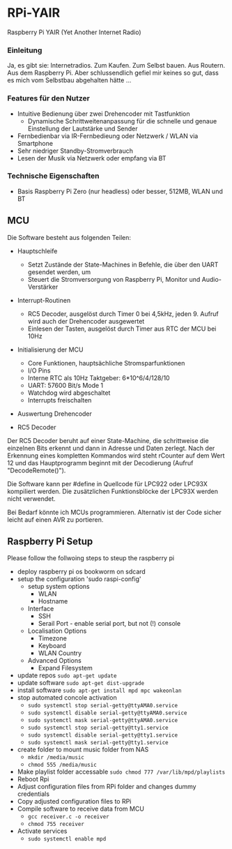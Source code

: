# RPi-YAIR
Raspberry Pi YAIR (Yet Another Internet Radio)

### Einleitung

Ja, es gibt sie: Internetradios. Zum Kaufen. Zum Selbst bauen. Aus Routern. Aus dem Raspberry Pi. Aber schlussendlich gefiel mir keines so gut, dass es mich vom Selbstbau abgehalten hätte ...
### Features für den Nutzer

* Intuitive Bedienung über zwei Drehencoder mit Tastfunktion
  * Dynamische Schrittweitenanpassung für die schnelle und genaue Einstellung der Lautstärke und Sender
* Fernbedienbar via IR-Fernbedieung oder Netzwerk / WLAN via Smartphone
* Sehr niedriger Standby-Stromverbrauch
* Lesen der Musik via Netzwerk oder empfang via BT

### Technische Eigenschaften

* Basis Raspberry Pi Zero (nur headless) oder besser, 512MB, WLAN und BT

## MCU

Die Software besteht aus folgenden Teilen:

* Hauptschleife
  * Setzt Zustände der State-Machines in Befehle, die über den UART gesendet werden, um
  * Steuert die Stromversorgung von Raspberry Pi, Monitor und Audio-Verstärker

* Interrupt-Routinen
  * RC5 Decoder, ausgelöst durch Timer 0 bei 4,5kHz, jeden 9. Aufruf wird auch der Drehencoder ausgewertet
  * Einlesen der Tasten, ausgelöst durch Timer aus RTC der MCU bei 10Hz

* Initialisierung der MCU
  * Core Funktionen, hauptsächliche Stromsparfunktionen
  * I/O Pins
  * Interne RTC als 10Hz Taktgeber: 6*10^6/4/128/10
  * UART: 57600 Bit/s Mode 1
  * Watchdog wird abgeschaltet
  * Interrupts freischalten

* Auswertung Drehencoder

* RC5 Decoder

Der RC5 Decoder beruht auf einer State-Machine, die schrittweise die einzelnen Bits erkennt und dann in Adresse und Daten zerlegt. Nach der Erkennung eines kompletten Kommandos wird steht rCounter auf dem Wert 12 und das Hauptprogramm beginnt mit der Decodierung (Aufruf "DecodeRemote()").

Die Software kann per #define in Quellcode für LPC922 oder LPC93X kompiliert werden. Die zusätzlichen Funktionsblöcke der LPC93X werden nicht verwendet.

Bei Bedarf könnte ich MCUs programmieren. Alternativ ist der Code sicher leicht auf einen AVR zu portieren. 

## Raspberry Pi Setup

Please follow the follwoing steps to steup the raspberry pi

* deploy raspberry pi os bookworm on sdcard
* setup the configuration 'sudo raspi-config'
  * setup system options
    * WLAN
    * Hostname
  * Interface
    * SSH
    * Serail Port - enable serial port, but not (!) console
  * Localisation Options
    * Timezone
    * Keyboard
    * WLAN Country
  * Advanced Options
    * Expand Filesystem
* update repos `sudo apt-get update`
* update software `sudo apt-get dist-upgrade`
* install software `sudo apt-get install mpd mpc wakeonlan`
* stop automated concole activation
  * `sudo systemctl stop serial-getty@ttyAMA0.service`
  * `sudo systemctl disable serial-getty@ttyAMA0.service`
  * `sudo systemctl mask serial-getty@ttyAMA0.service`
  * `sudo systemctl stop serial-getty@tty1.service`
  * `sudo systemctl disable serial-getty@tty1.service`
  * `sudo systemctl mask serial-getty@tty1.service`
* create folder to mount music folder from NAS
  * `mkdir /media/music`
  * `chmod 555 /media/music`
* Make playlist folder accessable `sudo chmod 777 /var/lib/mpd/playlists`
* Reboot Rpi
* Adjust configuration files from RPi folder and changes dummy credentials
* Copy adjusted configuration files to RPi
* Compile software to receive data from MCU
  * `gcc receiver.c -o receiver`
  * `chmod 755 receiver`
* Activate services
  * `sudo systemctl enable mpd`
